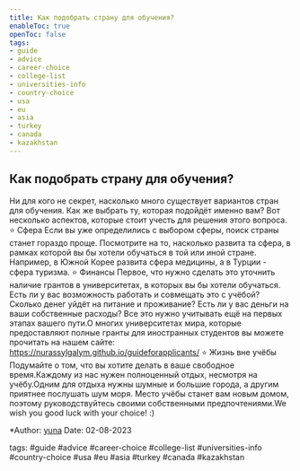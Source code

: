 ```yaml
---
title: Как подобрать страну для обучения?
enableToc: true
openToc: false
tags:
- guide 
- advice
- career-choice
- college-list
- universities-info
- country-choice 
- usa
- eu
- asia
- turkey
- canada
- kazakhstan
---
```

## Как подобрать страну для обучения? 

Ни для кого не секрет, насколько много существует вариантов стран для обучения. Как же выбрать ту, которая подойдёт именно вам? Вот несколько аспектов, которые стоит учесть для решения этого вопроса.
⭐️ Сфера 
  Если вы уже определились с выбором сферы, поиск страны станет гораздо проще. Посмотрите на то, насколько развита та сфера, в рамках которой вы бы хотели обучаться в той или иной стране. Например, в Южной Корее развита сфера медицины, а в Турции - сфера туризма.
⭐️ Финансы 
  Первое, что нужно сделать это уточнить наличие грантов в университетах, в которых вы бы хотели обучаться. Есть ли у вас возможность работать и совмещать это с учёбой? Сколько денег уйдёт на питание и проживание? Есть ли у вас деньги на ваши собственные расходы? Все это нужно учитывать ещё на первых этапах вашего пути.О многих университетах мира, которые предоставляют полные гранты для иностранных студентов вы можете прочитать на нашем сайте:
https://nurassylgalym.github.io/guideforapplicants/
⭐️ Жизнь вне учёбы
  Подумайте о том, что вы хотите делать в ваше свободное время.Каждому из нас нужен полноценный отдых, несмотря на учёбу.Одним для отдыха нужны шумные и большие города, а другим приятнее послушать шум моря. Место учёбы станет вам новым домом, поэтому руководствуйтесь своими собственными предпочтениями.We wish you good luck with your choice! :)

*Author: [yuna](https://t.me/auilt)
Date: 02-08-2023

tags:
#guide 
#advice
#career-choice
#college-list
#universities-info
#country-choice 
#usa
#eu
#asia
#turkey
#canada
#kazakhstan











